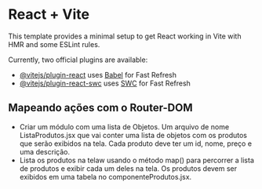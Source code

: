 # React + Vite

This template provides a minimal setup to get React working in Vite with HMR and some ESLint rules.

Currently, two official plugins are available:

- [@vitejs/plugin-react](https://github.com/vitejs/vite-plugin-react/blob/main/packages/plugin-react/README.md) uses [Babel](https://babeljs.io/) for Fast Refresh
- [@vitejs/plugin-react-swc](https://github.com/vitejs/vite-plugin-react-swc) uses [SWC](https://swc.rs/) for Fast Refresh

## Mapeando ações com o Router-DOM 
- Criar um módulo com uma lista de Objetos. Um arquivo de nome ListaProdutos.jsx que vai conter uma lista de objetos com os produtos que serão exibidos na tela. Cada produto deve ter um id, nome, preço e uma descrição.
- Lista os produtos na telaw usando o método map() para percorrer a lista de produtos e exibir cada um deles na tela. Os produtos devem ser exibidos em uma tabela no componenteProdutos.jsx.